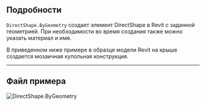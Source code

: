 ## Подробности
`DirectShape.ByGeometry` создает элемент DirectShape в Revit с заданной геометрией. При необходимости во время создания также можно указать материал и имя.

В приведенном ниже примере в образце модели Revit на крыше создается мозаичная купольная конструкция.
___
## Файл примера

![DirectShape.ByGeometry](./Revit.Elements.DirectShape.ByGeometry_img.jpg)
